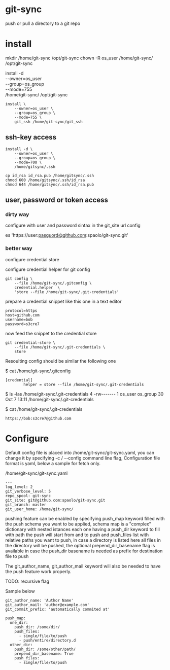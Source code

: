 # git-sync
push or pull a directory to a git repo

# install
mkdir /home/git-sync /opt/git-sync
chown -R os_user /home/git-sync/ /opt/git-sync

install -d \
    --owner=os_user \
    --group=os_group \
    --mode=755 \
    /home/git-sync/ /opt/git-sync

```
install \
    --owner=os_user \
    --group=os_group \
    --mode=755 \
    git_ssh /home/git-sync/git_ssh
```

## ssh-key access
```
install -d \
    --owner=os_user \
    --group=os_group \
    --mode=700 \
    /home/gitsync/.ssh

cp id_rsa id_rsa.pub /home/gitsync/.ssh
chmod 600 /home/gitsync/.ssh/id_rsa
chmod 644 /home/gitsync/.ssh/id_rsa.pub
```

## user, password or token access

### dirty way
configure with user and password sintax in the git_site url config

es 'https://user:pasguord@github.com:spaolo/git-sync.git'

### better way
configure credential store

configure credential helper for git config
```
git config \
    --file /home/git-sync/.gitconfig \
    credential.helper  \
    'store --file /home/git-sync/.git-credentials'
```

prepare a credential snippet like this one in a text editor

```
protocol=https
host=github.com
username=bob
password=s3cre7
```

now feed the snippet to the credential store 

```
git credential-store \
    --file /home/git-sync/.git-credentials \
    store
```

Resoulting config should be similar the following one

$ cat /home/git-sync/.gitconfig
```
[credential]
        helper = store --file /home/git-sync/.git-credentials
```

$ ls -las /home/git-sync/.git-credentials
4 -rw------- 1 os_user os_group 30 Oct  7 13:11 /home/git-sync/.git-credentials

$ cat /home/git-sync/.git-credentials
```
https://bob:s3cre7@github.com
```

# Configure
Default config file is placed into /home/git-sync/git-sync.yaml, you can change
it by specifying -c / --config command line flag, Configuration file format is
yaml, below a sample for fetch only.

/home/git-sync/git-sync.yaml
```
---
log_level: 2
git_verbose_level: 5
repo_spool: git-sync
git_site: git@github.com:spaolo/git-sync.git
git_branch: master
git_user_home: /home/git-sync/
```

pushing feature can be enabled by specifying push_map keyword filled with the
push schema you want to be applied, schema map is a "complex" dictionary with 
nested istances each one having a push_dir keyword to fill with path the push 
will start from and to push and push_files list with relative paths you want
to push, in case a directory is listed here all files in the directory will
be pushed, the optional prepend_dir_basename flag is available in case the
push_dir basename is needed as prefix for destination file to push

The git_author_name, git_author_mail keyword will also be needed to have the
push feature work properly.

TODO: recursive flag

Sample below

```
git_author_name: 'Author Name'
git_author_mail: 'author@example.com'
git_commit_prefix: 'automatically commited at'

push_map:
  one_dir:
    push_dir: /some/dir/
    push_files:
      - single/file/to/push
      - push/entire/directory.d
  other_dir:
    push_dir: /some/other/path/
    prepend_dir_basename: True
    push_files:
      - single/file/to/push
```

